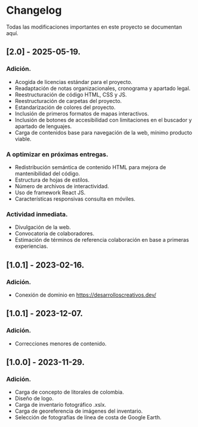 # Changelog

Todas las modificaciones importantes en este proyecto se documentan aquí.

## [2.0] - 2025-05-19.
### Adición.
- Acogida de licencias estándar para el proyecto.
- Readaptación de notas organizacionales, cronograma y apartado legal. 
- Reestructuración de código HTML, CSS y JS.
- Reestructuración de carpetas del proyecto.
- Estandarización de colores del proyecto.
- Inclusión de primeros formatos de mapas interactivos.
- Inclusión de botones de accesibilidad con limitaciones en el buscador y apartado de lenguajes.
- Carga de contenidos base para navegación de la web, mínimo producto viable.

### A optimizar en próximas entregas.
- Redistribución semántica de contenido HTML para mejora de mantenibilidad del código.
- Estructura de hojas de estilos.
- Número de archivos de interactividad.
- Uso de framework React JS.
- Características responsivas consulta en móviles.

### Actividad inmediata.
- Divulgación de la web.
- Convocatoria de colaboradores.
- Estimación de términos de referencia colaboración en base a primeras experiencias.

## [1.0.1] - 2023-02-16.
### Adición.
- Conexión de dominio en https://desarrolloscreativos.dev/

## [1.0.1] - 2023-12-07.
### Adición.
- Correcciones menores de contenido.

## [1.0.0] - 2023-11-29.
### Adición.
- Carga de concepto de litorales de colombia.
- Diseño de logo.
- Carga de inventario fotográfico .xslx.
- Carga de georeferencia de imágenes del inventario.
- Selección de fotografías de línea de costa de Google Earth.